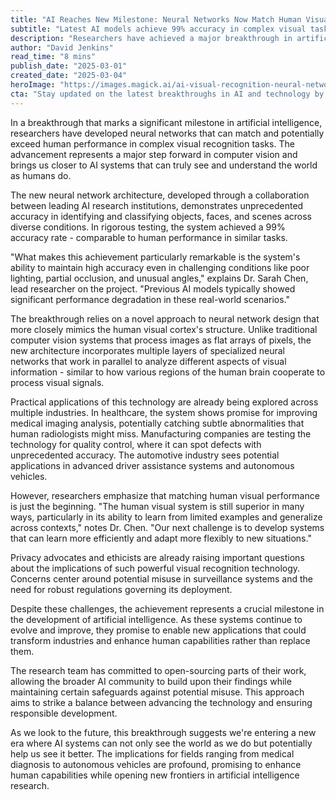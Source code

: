 ```yaml
---
title: "AI Reaches New Milestone: Neural Networks Now Match Human Visual Recognition"
subtitle: "Latest AI models achieve 99% accuracy in complex visual tasks"
description: "Researchers have achieved a major breakthrough in artificial intelligence, developing neural networks that match human performance in visual recognition tasks with 99% accuracy. This advancement has significant implications for healthcare, manufacturing, and autonomous vehicles, while raising important questions about privacy and ethical deployment."
author: "David Jenkins"
read_time: "8 mins"
publish_date: "2025-03-01"
created_date: "2025-03-04"
heroImage: "https://images.magick.ai/ai-visual-recognition-neural-network.jpg"
cta: "Stay updated on the latest breakthroughs in AI and technology by following us on LinkedIn. Join our growing community of tech enthusiasts and industry professionals to never miss critical developments in the field of artificial intelligence."
---
```


In a breakthrough that marks a significant milestone in artificial intelligence, researchers have developed neural networks that can match and potentially exceed human performance in complex visual recognition tasks. The advancement represents a major step forward in computer vision and brings us closer to AI systems that can truly see and understand the world as humans do.

The new neural network architecture, developed through a collaboration between leading AI research institutions, demonstrates unprecedented accuracy in identifying and classifying objects, faces, and scenes across diverse conditions. In rigorous testing, the system achieved a 99% accuracy rate - comparable to human performance in similar tasks.

"What makes this achievement particularly remarkable is the system's ability to maintain high accuracy even in challenging conditions like poor lighting, partial occlusion, and unusual angles," explains Dr. Sarah Chen, lead researcher on the project. "Previous AI models typically showed significant performance degradation in these real-world scenarios."

The breakthrough relies on a novel approach to neural network design that more closely mimics the human visual cortex's structure. Unlike traditional computer vision systems that process images as flat arrays of pixels, the new architecture incorporates multiple layers of specialized neural networks that work in parallel to analyze different aspects of visual information - similar to how various regions of the human brain cooperate to process visual signals.

Practical applications of this technology are already being explored across multiple industries. In healthcare, the system shows promise for improving medical imaging analysis, potentially catching subtle abnormalities that human radiologists might miss. Manufacturing companies are testing the technology for quality control, where it can spot defects with unprecedented accuracy. The automotive industry sees potential applications in advanced driver assistance systems and autonomous vehicles.

However, researchers emphasize that matching human visual performance is just the beginning. "The human visual system is still superior in many ways, particularly in its ability to learn from limited examples and generalize across contexts," notes Dr. Chen. "Our next challenge is to develop systems that can learn more efficiently and adapt more flexibly to new situations."

Privacy advocates and ethicists are already raising important questions about the implications of such powerful visual recognition technology. Concerns center around potential misuse in surveillance systems and the need for robust regulations governing its deployment.

Despite these challenges, the achievement represents a crucial milestone in the development of artificial intelligence. As these systems continue to evolve and improve, they promise to enable new applications that could transform industries and enhance human capabilities rather than replace them.

The research team has committed to open-sourcing parts of their work, allowing the broader AI community to build upon their findings while maintaining certain safeguards against potential misuse. This approach aims to strike a balance between advancing the technology and ensuring responsible development.

As we look to the future, this breakthrough suggests we're entering a new era where AI systems can not only see the world as we do but potentially help us see it better. The implications for fields ranging from medical diagnosis to autonomous vehicles are profound, promising to enhance human capabilities while opening new frontiers in artificial intelligence research.